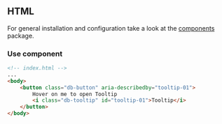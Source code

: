 <!--
SPDX-FileCopyrightText: 2025 DB Systel GmbH

SPDX-License-Identifier: Apache-2.0
-->

## HTML

For general installation and configuration take a look at the [components](https://www.npmjs.com/package/@db-ux/core-components) package.

### Use component

```html index.html
<!-- index.html -->
...
<body>
	<button class="db-button" aria-describedby="tooltip-01">
		Hover on me to open Tooltip
		<i class="db-tooltip" id="tooltip-01">Tooltip</i>
	</button>
</body>
```
